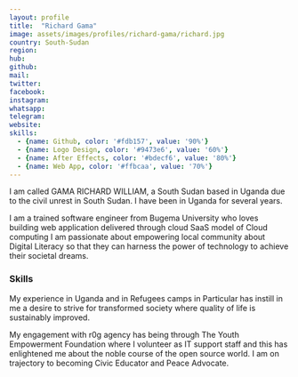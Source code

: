 ```yaml
---
layout: profile
title:  "Richard Gama"
image: assets/images/profiles/richard-gama/richard.jpg
country: South-Sudan
region: 
hub: 
github: 
mail: 
twitter: 
facebook: 
instagram: 
whatsapp: 
telegram: 
website: 
skills:
  - {name: Github, color: '#fdb157', value: '90%'}
  - {name: Logo Design, color: '#9473e6', value: '60%'}
  - {name: After Effects, color: '#bdecf6', value: '80%'}
  - {name: Web App, color: '#ffbcaa', value: '70%'}
---
```


I am called GAMA RICHARD WILLIAM, a South Sudan based in Uganda due to the civil unrest in South Sudan. I have been in Uganda for several years.

I am a trained software engineer from Bugema University who loves building web application delivered through cloud SaaS model of Cloud computing
I am passionate about empowering local community about Digital Literacy so that they can harness the power of technology to achieve their societal dreams.

### Skills

My experience in Uganda and in Refugees camps in Particular has instill in me a desire to strive for transformed society where quality of life is sustainably improved. 

My engagement with r0g agency has being through The Youth Empowerment Foundation where I volunteer as IT support staff and this has enlightened me about the noble course of the open source world. I am on trajectory to becoming Civic Educator and Peace Advocate.